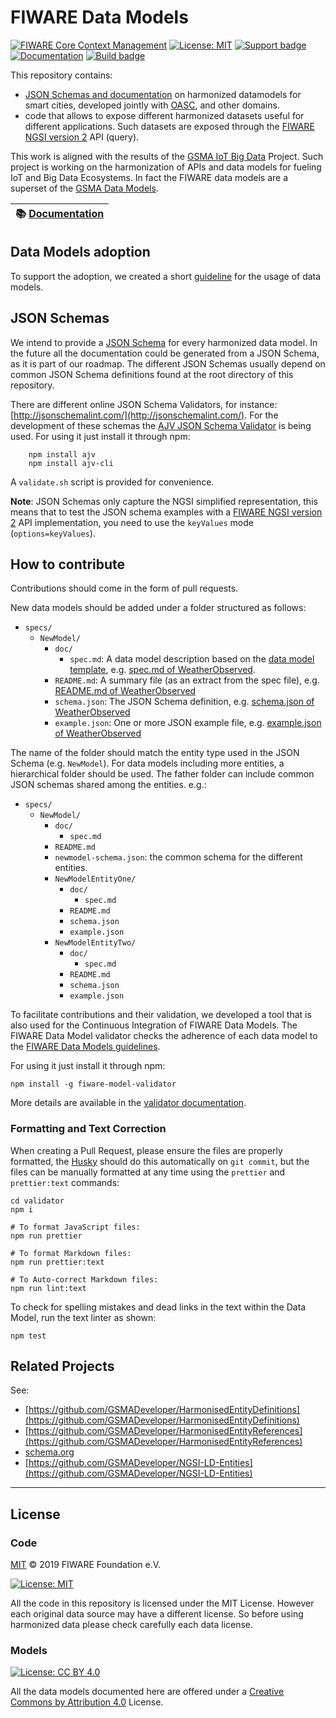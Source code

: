 # FIWARE Data Models

[![FIWARE Core Context Management](https://nexus.lab.fiware.org/repository/raw/public/badges/chapters/core.svg)](https://www.fiware.org/developers/catalogue/)
[![License: MIT](https://img.shields.io/github/license/fiware/dataModels.svg)](https://opensource.org/licenses/MIT)
[![Support badge](https://img.shields.io/badge/support-askbot-yellowgreen.svg)](http://ask.fiware.org)
<br/>
[![Documentation](https://img.shields.io/readthedocs/fiware-datamodels.svg)](https://fiware-datamodels.rtfd.io)
[![Build badge](https://img.shields.io/travis/Fiware/dataModels.svg "Travis build status")](https://travis-ci.org/Fiware/dataModels/)

This repository contains:

-   [JSON Schemas and documentation](./specs/README.md) on harmonized datamodels
    for smart cities, developed jointly with [OASC](http://oascities.org), and
    other domains.
-   code that allows to expose different harmonized datasets useful for
    different applications. Such datasets are exposed through the
    [FIWARE NGSI version 2](http://fiware.github.io/specifications/ngsiv2/stable)
    API (query).

This work is aligned with the results of the
[GSMA IoT Big Data](http://www.gsma.com/connectedliving/iot-big-data/) Project.
Such project is working on the harmonization of APIs and data models for fueling
IoT and Big Data Ecosystems. In fact the FIWARE data models are a superset of
the
[GSMA Data Models](http://www.gsma.com/connectedliving/wp-content/uploads/2016/11/CLP.26-v1.0.pdf).

| :books: [Documentation](https://fiware-datamodels.rtfd.io) |
| ---------------------------------------------------------- |


## Data Models adoption

To support the adoption, we created a short [guideline](specs/howto.md) for the
usage of data models.

## JSON Schemas

We intend to provide a [JSON Schema](http://json-schema.org/) for every
harmonized data model. In the future all the documentation could be generated
from a JSON Schema, as it is part of our roadmap. The different JSON Schemas
usually depend on common JSON Schema definitions found at the root directory of
this repository.

There are different online JSON Schema Validators, for instance:
[http://jsonschemalint.com/](http://jsonschemalint.com/). For the development of
these schemas the
[AJV JSON Schema Validator](https://github.com/epoberezkin/ajv) is being used.
For using it just install it through npm:

```
    npm install ajv
    npm install ajv-cli
```

A `validate.sh` script is provided for convenience.

**Note**: JSON Schemas only capture the NGSI simplified representation, this
means that to test the JSON schema examples with a
[FIWARE NGSI version 2](http://fiware.github.io/specifications/ngsiv2/stable)
API implementation, you need to use the `keyValues` mode (`options=keyValues`).

## How to contribute

Contributions should come in the form of pull requests.

New data models should be added under a folder structured as follows:

-   `specs/`
    -   `NewModel/`
        -   `doc/`
            -   `spec.md`: A data model description based on the
                [data model template](datamodel_template.md), e.g.
                [spec.md of WeatherObserved](specs/Weather/WeatherObserved/doc/spec.md).
        -   `README.md`: A summary file (as an extract from the spec file), e.g.
            [README.md of WeatherObserved](specs/Weather/WeatherObserved/README.md)
        -   `schema.json`: The JSON Schema definition, e.g.
            [schema.json of WeatherObserved](specs/Weather/WeatherObserved/schema.json)
        -   `example.json`: One or more JSON example file, e.g.
            [example.json of WeatherObserved](specs/Weather/WeatherObserved/example.json)

The name of the folder should match the entity type used in the JSON Schema
(e.g. `NewModel`). For data models including more entities, a hierarchical
folder should be used. The father folder can include common JSON schemas shared
among the entities. e.g.:

-   `specs/`
    -   `NewModel/`
        -   `doc/`
            -   `spec.md`
        -   `README.md`
        -   `newmodel-schema.json`: the common schema for the different
            entities.
        -   `NewModelEntityOne/`
            -   `doc/`
                -   `spec.md`
            -   `README.md`
            -   `schema.json`
            -   `example.json`
        -   `NewModelEntityTwo/`
            -   `doc/`
                -   `spec.md`
            -   `README.md`
            -   `schema.json`
            -   `example.json`

To facilitate contributions and their validation, we developed a tool that is
also used for the Continuous Integration of FIWARE Data Models. The FIWARE Data
Model validator checks the adherence of each data model to the
[FIWARE Data Models guidelines](specs/guidelines.md).

For using it just install it through npm:

```console
npm install -g fiware-model-validator
```

More details are available in the [validator documentation](validator).

### Formatting and Text Correction

When creating a Pull Request, please ensure the files are properly formatted,
the [Husky](https://github.com/typicode/husky) should do this automatically on
`git commit`, but the files can be manually formatted at any time using the
`prettier` and `prettier:text` commands:

```console
cd validator
npm i

# To format JavaScript files:
npm run prettier

# To format Markdown files:
npm run prettier:text

# To Auto-correct Markdown files:
npm run lint:text
```

To check for spelling mistakes and dead links in the text within the Data Model,
run the text linter as shown:

```console
npm test
```

[license-image]: https://img.shields.io/badge/license-MIT-blue.svg
[license-url]: LICENSE

## Related Projects

See:

-   [https://github.com/GSMADeveloper/HarmonisedEntityDefinitions](https://github.com/GSMADeveloper/HarmonisedEntityDefinitions)
-   [https://github.com/GSMADeveloper/HarmonisedEntityReferences](https://github.com/GSMADeveloper/HarmonisedEntityReferences)
-   [schema.org](https://schema.org)
-   [https://github.com/GSMADeveloper/NGSI-LD-Entities](https://github.com/GSMADeveloper/NGSI-LD-Entities)

---

## License

### Code

[MIT](LICENSE) © 2019 FIWARE Foundation e.V.

[![License: MIT](https://img.shields.io/github/license/fiware/dataModels.svg)](https://opensource.org/licenses/MIT)

All the code in this repository is licensed under the MIT License. However each
original data source may have a different license. So before using harmonized
data please check carefully each data license.

### Models

[![License: CC BY 4.0](https://img.shields.io/badge/License-CC%20BY%204.0-lightgrey.svg)](https://creativecommons.org/licenses/by/4.0/)

All the data models documented here are offered under a
[Creative Commons by Attribution 4.0](https://creativecommons.org/licenses/by/4.0/)
License.
